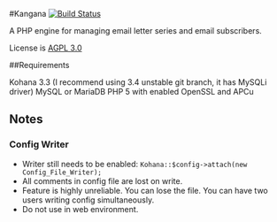 #Kangana [![Build Status](https://travis-ci.org/Oreolek/kangana.svg?branch=master)](https://travis-ci.org/Oreolek/kangana)

A PHP engine for managing email letter series and email subscribers.

License is [AGPL 3.0](http://www.tldrlegal.com/l/AGPL3)

##Requirements

Kohana 3.3 (I recommend using 3.4 unstable git branch, it has MySQLi driver)
MySQL or MariaDB
PHP 5 with enabled OpenSSL and APCu

## Notes
### Config Writer

* Writer still needs to be enabled: `Kohana::$config->attach(new Config_File_Writer);`
* All comments in config file are lost on write.
* Feature is highly unreliable. You can lose the file. You can have two users writing config simultaneously.
* Do not use in web environment.
